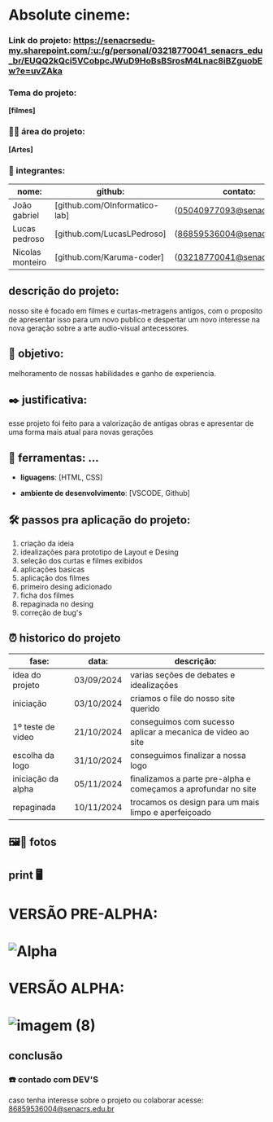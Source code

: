 # Absolute cineme:

### Link do projeto: https://senacrsedu-my.sharepoint.com/:u:/g/personal/03218770041_senacrs_edu_br/EUQQ2kQci5VCobpcJWuD9HoBsBSrosM4Lnac8iBZguobEw?e=uvZAka

### Tema do projeto:

**[filmes]**

### 👨‍🏫 área do projeto:

**[Artes]**

### 👥 integrantes:

|nome:            |github:                        | contato:                    |
|-----------------|-------------------------------|-----------------------------|
|João gabriel     | [github.com/OInformatico-lab] | (05040977093@senacrs.edu.br)|
|Lucas pedroso    |   [github.com/LucasLPedroso]  | (86859536004@senacrs.edu.br)|
|Nicolas monteiro |    [github.com/Karuma-coder]  | (03218770041@senacrs.edu.br)|

## descrição do projeto:

nosso site é focado em filmes e curtas-metragens antigos, com o proposito de apresentar isso para um novo publico
e despertar um novo interesse na nova geração sobre a arte audio-visual antecessores.

## 🎯 objetivo:

melhoramento de nossas habilidades e ganho de experiencia.

## ✒️ justificativa:

esse projeto foi feito para a valorização de antigas obras e apresentar de uma forma mais atual para novas gerações

## 🔧 ferramentas: ...

- **liguagens**: [HTML, CSS]


- **ambiente de desenvolvimento**: [VSCODE, Github]


## 🛠️ passos pra aplicação do projeto: 

1. criação da ideia
2. idealizações para prototipo de Layout e Desing
3. seleção dos curtas e filmes exibidos
4. aplicações basicas
5. aplicação dos filmes
6. primeiro desing adicionado
7. ficha dos filmes
8. repaginada no desing
9. correção de bug's


## ⏰ historico do projeto

|fase:              |data:                          | descrição:                                                   |
|-------------------|-------------------------------|--------------------------------------------------------------|
| idea do projeto   |         03/09/2024            |           varias seções de debates e idealizações            |
|    iniciação      |         03/10/2024            |            criamos o file do nosso site querido              | 
| 1º teste de video |         21/10/2024            | conseguimos com sucesso aplicar a mecanica de video ao site  |
|  escolha da logo  |         31/10/2024            |            conseguimos finalizar a nossa logo                |
|iniciação da alpha |         05/11/2024            |finalizamos a parte pre-alpha e começamos a aprofundar no site|
|    repaginada     |         10/11/2024            |     trocamos os design para um mais limpo e aperfeiçoado     |



##  🖼️📸 fotos

##  print 🖥️


<H1>VERSÃO PRE-ALPHA:<H1/>

![Alpha](https://github.com/user-attachments/assets/c1e179fa-555b-42a5-beaa-071211de7dee)

<H1>VERSÃO ALPHA:<H1/>

![imagem (8)](https://github.com/user-attachments/assets/5ca1ce56-0147-4eab-8188-c871519b8147)



## conclusão




### ☎️ contado com DEV'S 

caso tenha interesse sobre o projeto ou colaborar acesse: 86859536004@senacrs.edu.br

